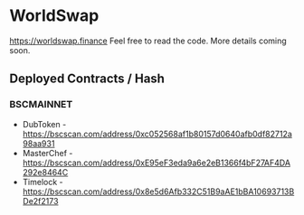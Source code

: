 # WorldSwap

https://worldswap.finance Feel free to read the code. More details coming soon.

## Deployed Contracts / Hash

### BSCMAINNET

- DubToken - https://bscscan.com/address/0xc052568af1b80157d0640afb0df82712a98aa931
- MasterChef - https://bscscan.com/address/0xE95eF3eda9a6e2eB1366f4bF27AF4DA292e8464C
- Timelock - https://bscscan.com/address/0x8e5d6Afb332C51B9aAE1bBA10693713BDe2f2173
